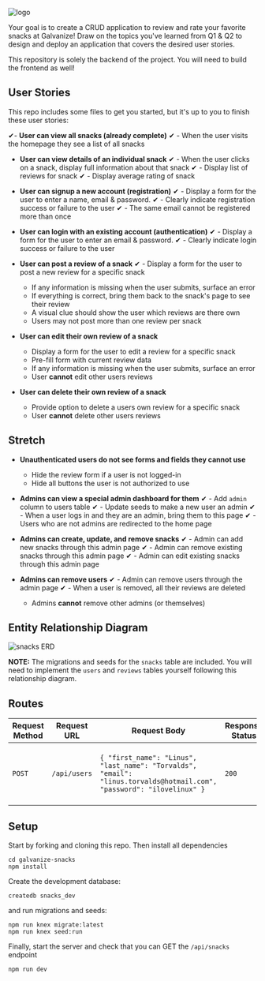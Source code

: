 ![logo](./public/res/logo_dark_small.png)

Your goal is to create a CRUD application to review and rate your favorite snacks at Galvanize! Draw on the topics you've learned from Q1 & Q2 to design and deploy an application that covers the desired user stories.

This repository is solely the backend of the project. You will need to build the frontend as well!

## User Stories

This repo includes some files to get you started, but it's up to you to finish these user stories:

✔- **User can view all snacks (already complete)**
✔  - When the user visits the homepage they see a list of all snacks


- **User can view details of an individual snack**
✔  - When the user clicks on a snack, display full information about that snack
✔  - Display list of reviews for snack
✔  - Display average rating of snack


- **User can signup a new account (registration)**
✔  - Display a form for the user to enter a name, email & password.
✔  - Clearly indicate registration success or failure to the user
✔  - The same email cannot be registered more than once


- **User can login with an existing account (authentication)**
✔  - Display a form for the user to enter an email & password.
✔  - Clearly indicate login success or failure to the user


- **User can post a review of a snack**
✔  - Display a form for the user to post a new review for a specific snack
  - If any information is missing when the user submits, surface an error
  - If everything is correct, bring them back to the snack's page to see their review
  - A visual clue should show the user which reviews are there own
  - Users may not post more than one review per snack

- **User can edit their own review of a snack**
  - Display a form for the user to edit a review for a specific snack
  - Pre-fill form with current review data
  - If any information is missing when the user submits, surface an error
  - User **cannot** edit other users reviews


- **User can delete their own review of a snack**
  - Provide option to delete a users own review for a specific snack
  - User **cannot** delete other users reviews


## Stretch

- **Unauthenticated users do not see forms and fields they cannot use**
  - Hide the review form if a user is not logged-in
  - Hide all buttons the user is not authorized to use

- **Admins can view a special admin dashboard for them**
✔  - Add `admin` column to users table
✔  - Update seeds to make a new user an admin
✔  - When a user logs in and they are an admin, bring them to this page
✔  - Users who are not admins are redirected to the home page


- **Admins can create, update, and remove snacks**
✔  - Admin can add new snacks through this admin page
✔  - Admin can remove existing snacks through this admin page
✔  - Admin can edit existing snacks through this admin page


- **Admins can remove users**
✔  - Admin can remove users through the admin page
✔  - When a user is removed, all their reviews are deleted
  - Admins **cannot** remove other admins (or themselves)


## Entity Relationship Diagram

![snacks ERD](./snacks_erd.jpg)

**NOTE:** The migrations and seeds for the `snacks` table are included. You will need to implement the `users` and `reviews` tables yourself following this relationship diagram.

## Routes

| Request Method | Request URL | Request Body | Response Status | Response Body                                                  |
|----------------|-------------|--------------|-----------------|----------------------------------------------------------------|
| `POST`         | `/api/users`           | `{ "first_name": "Linus", "last_name": "Torvalds", "email": "linus.torvalds@hotmail.com", "password": "ilovelinux" }` | `200`           | `{ id: 2, "first_name": "Linus", "last_name": "Torvalds", ... } |


## Setup

Start by forking and cloning this repo.
Then install all dependencies

```shell
cd galvanize-snacks
npm install
```

Create the development database:

```shell
createdb snacks_dev
```

and run migrations and seeds:

```shell
npm run knex migrate:latest
npm run knex seed:run
```

Finally, start the server and check that you can GET the `/api/snacks` endpoint

```shell
npm run dev
```
